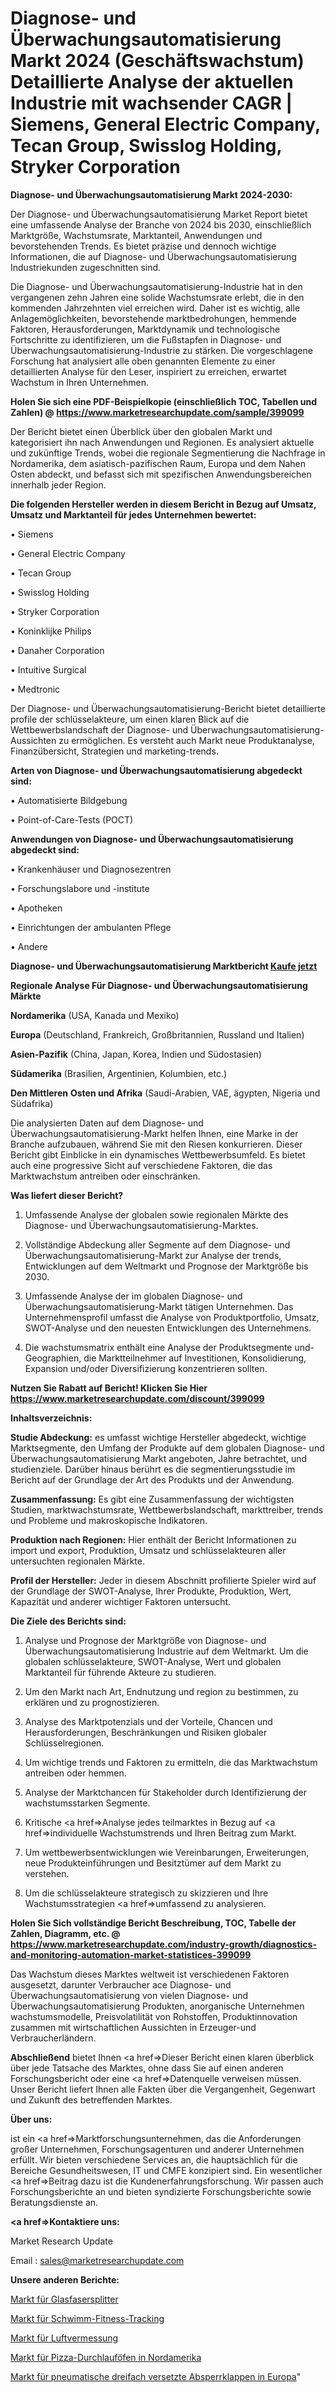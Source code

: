 # Diagnose- und Überwachungsautomatisierung Markt 2024 (Geschäftswachstum) Detaillierte Analyse der aktuellen Industrie mit wachsender CAGR | Siemens, General Electric Company, Tecan Group, Swisslog Holding, Stryker Corporation

<strong>Diagnose- und Überwachungsautomatisierung Markt 2024-2030:</strong>

Der Diagnose- und Überwachungsautomatisierung Market Report bietet eine umfassende Analyse der Branche von 2024 bis 2030, einschließlich Marktgröße, Wachstumsrate, Marktanteil, Anwendungen und bevorstehenden Trends. Es bietet präzise und dennoch wichtige Informationen, die auf Diagnose- und Überwachungsautomatisierung Industriekunden zugeschnitten sind.

Die Diagnose- und Überwachungsautomatisierung-Industrie hat in den vergangenen zehn Jahren eine solide Wachstumsrate erlebt, die in den kommenden Jahrzehnten viel erreichen wird. Daher ist es wichtig, alle Anlagemöglichkeiten, bevorstehende marktbedrohungen, hemmende Faktoren, Herausforderungen, Marktdynamik und technologische Fortschritte zu identifizieren, um die Fußstapfen in Diagnose- und Überwachungsautomatisierung-Industrie zu stärken. Die vorgeschlagene Forschung hat analysiert alle oben genannten Elemente zu einer detaillierten Analyse für den Leser, inspiriert zu erreichen, erwartet Wachstum in Ihren Unternehmen.

<strong>Holen Sie sich eine PDF-Beispielkopie (einschließlich TOC, Tabellen und Zahlen) @
</strong><strong><a href=https://www.marketresearchupdate.com/sample/399099><strong>https://www.marketresearchupdate.com/sample/399099</u></font></a></strong></strong>

Der Bericht bietet einen Überblick über den globalen Markt und kategorisiert ihn nach Anwendungen und Regionen. Es analysiert aktuelle und zukünftige Trends, wobei die regionale Segmentierung die Nachfrage in Nordamerika, dem asiatisch-pazifischen Raum, Europa und dem Nahen Osten abdeckt, und befasst sich mit spezifischen Anwendungsbereichen innerhalb jeder Region.

<strong>Die folgenden Hersteller werden in diesem Bericht in Bezug auf Umsatz, Umsatz und Marktanteil für jedes Unternehmen bewertet:</strong>

• Siemens

• General Electric Company

• Tecan Group

• Swisslog Holding

• Stryker Corporation

• Koninklijke Philips

• Danaher Corporation

• Intuitive Surgical

• Medtronic

Der Diagnose- und Überwachungsautomatisierung-Bericht bietet detaillierte profile der schlüsselakteure, um einen klaren Blick auf die Wettbewerbslandschaft der Diagnose- und Überwachungsautomatisierung-Aussichten zu ermöglichen. Es versteht auch Markt neue Produktanalyse, Finanzübersicht, Strategien und marketing-trends.

<strong>Arten von Diagnose- und Überwachungsautomatisierung abgedeckt sind:</strong>

• Automatisierte Bildgebung

• Point-of-Care-Tests (POCT)

<strong>Anwendungen von Diagnose- und Überwachungsautomatisierung abgedeckt sind:</strong>

• Krankenhäuser und Diagnosezentren

• Forschungslabore und -institute

• Apotheken

• Einrichtungen der ambulanten Pflege

• Andere

<strong>Diagnose- und Überwachungsautomatisierung Marktbericht <a href=https://www.marketresearchupdate.com/buynow/399099>Kaufe jetzt</a></strong>

<strong>Regionale Analyse Für Diagnose- und Überwachungsautomatisierung Märkte</strong>

<strong>Nordamerika</strong> (USA, Kanada und Mexiko)

<strong>Europa</strong> (Deutschland, Frankreich, Großbritannien, Russland und Italien)

<strong>Asien-Pazifik</strong> (China, Japan, Korea, Indien und Südostasien)

<strong>Südamerika</strong> (Brasilien, Argentinien, Kolumbien, etc.)

<strong>Den Mittleren</strong> <strong>Osten und Afrika</strong> (Saudi-Arabien, VAE, ägypten, Nigeria und Südafrika)

Die analysierten Daten auf dem Diagnose- und Überwachungsautomatisierung-Markt helfen Ihnen, eine Marke in der Branche aufzubauen, während Sie mit den Riesen konkurrieren. Dieser Bericht gibt Einblicke in ein dynamisches Wettbewerbsumfeld. Es bietet auch eine progressive Sicht auf verschiedene Faktoren, die das Marktwachstum antreiben oder einschränken.

<strong>Was liefert dieser Bericht?</strong>

1. Umfassende Analyse der globalen sowie regionalen Märkte des Diagnose- und Überwachungsautomatisierung-Marktes.

2. Vollständige Abdeckung aller Segmente auf dem Diagnose- und Überwachungsautomatisierung-Markt zur Analyse der trends, Entwicklungen auf dem Weltmarkt und Prognose der Marktgröße bis 2030.

3. Umfassende Analyse der im globalen Diagnose- und Überwachungsautomatisierung-Markt tätigen Unternehmen. Das Unternehmensprofil umfasst die Analyse von Produktportfolio, Umsatz, SWOT-Analyse und den neuesten Entwicklungen des Unternehmens.

4. Die wachstumsmatrix enthält eine Analyse der Produktsegmente und-Geographien, die Marktteilnehmer auf Investitionen, Konsolidierung, Expansion und/oder Diversifizierung konzentrieren sollten.

<strong>Nutzen Sie Rabatt auf Bericht! Klicken Sie Hier
</strong><strong><a href=https://www.marketresearchupdate.com/discount/399099>https://www.marketresearchupdate.com/discount/399099</b></u></font></strong></a>

<strong>Inhaltsverzeichnis:</strong>

<strong>Studie Abdeckung:</strong> es umfasst wichtige Hersteller abgedeckt, wichtige Marktsegmente, den Umfang der Produkte auf dem globalen Diagnose- und Überwachungsautomatisierung Markt angeboten, Jahre betrachtet, und studienziele. Darüber hinaus berührt es die segmentierungsstudie im Bericht auf der Grundlage der Art des Produkts und der Anwendung.

<strong>Zusammenfassung:</strong> Es gibt eine Zusammenfassung der wichtigsten Studien, marktwachstumsrate, Wettbewerbslandschaft, markttreiber, trends und Probleme und makroskopische Indikatoren.

<strong>Produktion nach Regionen:</strong> Hier enthält der Bericht Informationen zu import und export, Produktion, Umsatz und schlüsselakteuren aller untersuchten regionalen Märkte.

<strong>Profil der Hersteller:</strong> Jeder in diesem Abschnitt profilierte Spieler wird auf der Grundlage der SWOT-Analyse, Ihrer Produkte, Produktion, Wert, Kapazität und anderer wichtiger Faktoren untersucht.

<strong>Die Ziele des Berichts sind:</strong>

1) Analyse und Prognose der Marktgröße von Diagnose- und Überwachungsautomatisierung Industrie auf dem Weltmarkt.
Um die globalen schlüsselakteure, SWOT-Analyse, Wert und globalen Marktanteil für führende Akteure zu studieren.

2) Um den Markt nach Art, Endnutzung und region zu bestimmen, zu erklären und zu prognostizieren.

3) Analyse des Marktpotenzials und der Vorteile, Chancen und Herausforderungen, Beschränkungen und Risiken globaler Schlüsselregionen.

4) Um wichtige trends und Faktoren zu ermitteln, die das Marktwachstum antreiben oder hemmen.

5) Analyse der Marktchancen für Stakeholder durch Identifizierung der wachstumsstarken Segmente.

6) Kritische <a href=>Analyse</a> jedes teilmarktes in Bezug auf <a href=>individuelle</a> Wachstumstrends und Ihren Beitrag zum Markt.

7) Um wettbewerbsentwicklungen wie Vereinbarungen, Erweiterungen, neue Produkteinführungen und Besitztümer auf dem Markt zu verstehen.

8) Um die schlüsselakteure strategisch zu skizzieren und Ihre Wachstumsstrategien <a href=>umfassend</a> zu analysieren.

<strong>Holen Sie Sich vollständige Bericht Beschreibung, TOC, Tabelle der Zahlen, Diagramm, etc. @ </strong><strong><a href=https://www.marketresearchupdate.com/industry-growth/diagnostics-and-monitoring-automation-market-statistices-399099>https://www.marketresearchupdate.com/industry-growth/diagnostics-and-monitoring-automation-market-statistices-399099</a></font></strong>

Das Wachstum dieses Marktes weltweit ist verschiedenen Faktoren ausgesetzt, darunter Verbraucher ace Diagnose- und Überwachungsautomatisierung von vielen Diagnose- und Überwachungsautomatisierung Produkten, anorganische Unternehmen wachstumsmodelle, Preisvolatilität von Rohstoffen, Produktinnovation zusammen mit wirtschaftlichen Aussichten in Erzeuger-und Verbraucherländern.

<strong>Abschließend</strong> bietet Ihnen <a href=>Dieser</a> Bericht einen klaren überblick über jede Tatsache des Marktes, ohne dass Sie auf einen anderen Forschungsbericht oder eine <a href=>Datenquelle</a> verweisen müssen. Unser Bericht liefert Ihnen alle Fakten über die Vergangenheit, Gegenwart und Zukunft des betreffenden Marktes.

<strong>Über uns:</strong>

 ist ein <a href=>Marktfors</a>chungsunternehmen, das die Anforderungen großer Unternehmen, Forschungsagenturen und anderer Unternehmen erfüllt. Wir bieten verschiedene Services an, die hauptsächlich für die Bereiche Gesundheitswesen, IT und CMFE konzipiert sind. Ein wesentlicher <a href=>Beitrag</a> dazu ist die Kundenerfahrungsforschung. Wir passen auch Forschungsberichte an und bieten syndizierte Forschungsberichte sowie Beratungsdienste an.

<strong><a href=>Kontaktiere uns:</a></strong>

Market Research Update

Email : sales@marketresearchupdate.com

<strong>Unsere anderen Berichte:</strong>

<a href=https://www.linkedin.com/pulse/fiber-optic-splitter-market-has-huge-growth>Markt für Glasfasersplitter</a>

<a href=https://www.linkedin.com/pulse/swimming-fitness-tracking-market-trends-2023-key-takeaways>Markt für Schwimm-Fitness-Tracking</a>

<a href=https://www.linkedin.com/pulse/aerial-surveying-market-report-2023-top-company-trends>Markt für Luftvermessung</a>

<a href=https://www.linkedin.com/pulse/north-america-pizza-conveyor-oven-market-continues>Markt für Pizza-Durchlauföfen in Nordamerika</a>

<a href=https://www.linkedin.com/pulse/europe-pneumatic-triple-offset-butterfly-valve-market>Markt für pneumatische dreifach versetzte Absperrklappen in Europa</a>"
